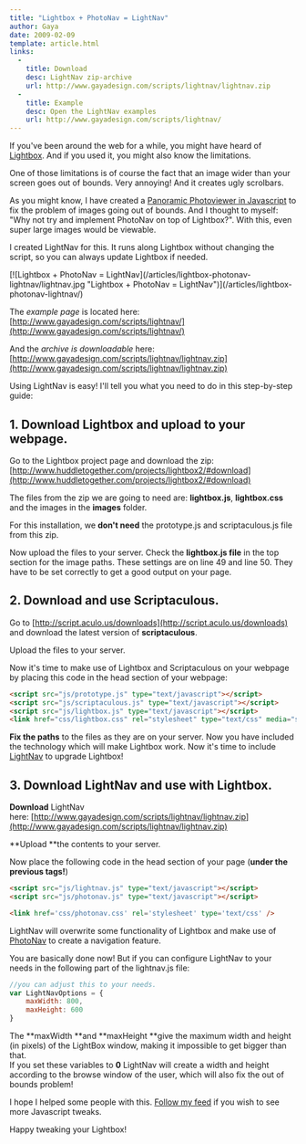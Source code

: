 ```yaml
---
title: "Lightbox + PhotoNav = LightNav"
author: Gaya
date: 2009-02-09
template: article.html
links:
  -
    title: Download
    desc: LightNav zip-archive
    url: http://www.gayadesign.com/scripts/lightnav/lightnav.zip
  -
    title: Example
    desc: Open the LightNav examples
    url: http://www.gayadesign.com/scripts/lightnav/
---
```

If you've been around the web for a while, you might have heard of [Lightbox](http://www.huddletogether.com/projects/lightbox2/). And if you used it, you might also know the limitations.

One of those limitations is of course the fact that an image wider than your screen goes out of bounds. Very annoying! And it creates ugly scrolbars.

As you might know, I have created a [Panoramic Photoviewer in Javascript](http://gayadesign.nl/post/4/) to fix the problem of images going out of bounds. And I thought to myself: "Why not try and implement PhotoNav on top of Lightbox?". With this, even super large images would be viewable.

I created LightNav for this. It runs along Lightbox without changing the script, so you can always update Lightbox if needed.

<div class="border">[![Lightbox + PhotoNav = LightNav](/articles/lightbox-photonav-lightnav/lightnav.jpg "Lightbox + PhotoNav = LightNav")](/articles/lightbox-photonav-lightnav/)</div><span class="more"></span>

The *example page* is located here:  
[http://www.gayadesign.com/scripts/lightnav/](http://www.gayadesign.com/scripts/lightnav/)

And the *archive is downloadable* here:  
[http://www.gayadesign.com/scripts/lightnav/lightnav.zip](http://www.gayadesign.com/scripts/lightnav/lightnav.zip)

Using LightNav is easy! I'll tell you what you need to do in this step-by-step guide:

**1. Download Lightbox and upload to your webpage.**
----------------------------------------------------

Go to the Lightbox project page and download the zip: [http://www.huddletogether.com/projects/lightbox2/#download](http://www.huddletogether.com/projects/lightbox2/#download)

The files from the zip we are going to need are: **lightbox.js**, **lightbox.css** and the images in the **images** folder.

For this installation, we **don't need** the prototype.js and scriptaculous.js file from this zip.

Now upload the files to your server. Check the **lightbox.js file** in the top section for the image paths. These settings are on line 49 and line 50. They have to be set correctly to get a good output on your page.

**2. Download and use Scriptaculous.**
--------------------------------------

Go to [http://script.aculo.us/downloads](http://script.aculo.us/downloads) and download the latest version of **scriptaculous**.

Upload the files to your server.

Now it's time to make use of Lightbox and Scriptaculous on your webpage by placing this code in the head section of your webpage:


```html
<script src="js/prototype.js" type="text/javascript"></script>
<script src="js/scriptaculous.js" type="text/javascript"></script>
<script src="js/lightbox.js" type="text/javascript"></script>
<link href="css/lightbox.css" rel="stylesheet" type="text/css" media="screen" />
```


**Fix the paths** to the files as they are on your server. Now you have included the technology which will make Lightbox work. Now it's time to include [LightNav](http://gayadesign.nl/post/7/) to upgrade Lightbox!

**3. Download LightNav and use with Lightbox.**
-----------------------------------------------

**Download** LightNav here: [http://www.gayadesign.com/scripts/lightnav/lightnav.zip](http://www.gayadesign.com/scripts/lightnav/lightnav.zip)

**Upload **the contents to your server.

Now place the following code in the head section of your page (**under the previous tags!**)


```html
<script src="js/lightnav.js" type="text/javascript"></script>
<script src="js/photonav.js" type="text/javascript"></script>

<link href='css/photonav.css' rel='stylesheet' type='text/css' />
```


LightNav will overwrite some functionality of Lightbox and make use of [PhotoNav](http://gayadesign.nl/post/4/) to create a navigation feature.

You are basically done now! But if you can configure LightNav to your needs in the following part of the lightnav.js file:


```javascript
//you can adjust this to your needs.
var LightNavOptions = {
    maxWidth: 800,
    maxHeight: 600
}
```


The **maxWidth **and **maxHeight **give the maximum width and height (in pixels) of the LightBox window, making it impossible to get bigger than that.  
 If you set these variables to **0** LightNav will create a width and height according to the browse window of the user, which will also fix the out of bounds problem!

I hope I helped some people with this. [Follow my feed](http://feeds2.feedburner.com/GayaDesign) if you wish to see more Javascript tweaks.

Happy tweaking your Lightbox!